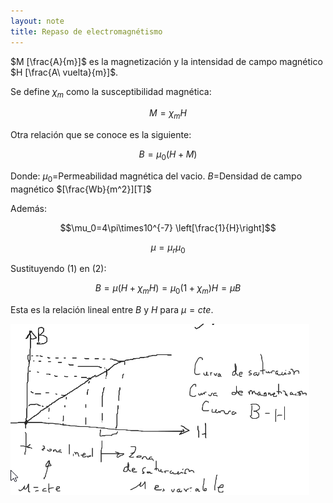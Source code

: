 ```yaml
---
layout: note
title: Repaso de electromagnétismo
---
```


$M [\frac{A}{m}]$ es la magnetización y la intensidad de campo magnético $H [\frac{A\ vuelta}{m}]$.

Se define $\chi_m$ como la susceptibilidad magnética:

$$\tag{1}M=\chi_mH$$

Otra relación que se conoce es la siguiente:

$$B=\mu_0(H+M)\tag{2}$$

Donde:
$\mu_0$=Permeabilidad magnética del vacio.
$B$=Densidad de campo magnético $[\frac{Wb}{m^2}][T]$

Además:

$$\mu_0=4\pi\times10^{-7} \left[\frac{1}{H}\right]$$

$$\mu=\mu_r\mu_0$$

Sustituyendo (1) en (2):

$$B=\mu(H+\chi_mH)=\mu_0(1+\chi_m)H=\mu B$$

Esta es la relación lineal entre $B$ y $H$ para $\mu=cte.$

![9159cf9bbaec589a63b9e72add3a1855.png](../../img/f562f52d492d46669e2a8d89c4aeb62f.png)
